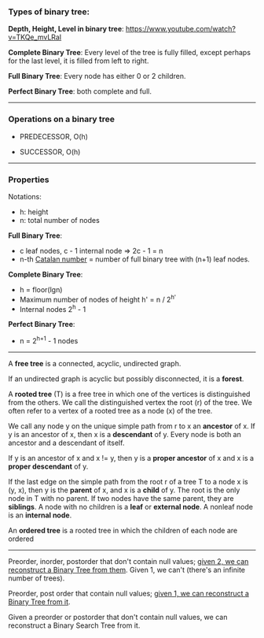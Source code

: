 ### Types of binary tree:

**Depth, Height, Level in binary tree**: https://www.youtube.com/watch?v=TKQe_mvLRaI

**Complete Binary Tree**: Every level of the tree is fully filled, except perhaps for the last level, it is filled from left to right.

**Full Binary Tree**: Every node has either 0 or 2 children.

**Perfect Binary Tree**: both complete and full.

---

### Operations on a binary tree

- PREDECESSOR, O(h)

- SUCCESSOR, O(h)

---

### Properties

Notations:
  - h: height
  - n: total number of nodes

**Full Binary Tree**:
  - c leaf nodes, c - 1 internal node => 2c - 1 = n
  - n-th [Catalan number](https://en.wikipedia.org/wiki/Catalan_number) = number of full binary tree with (n+1) leaf nodes.

**Complete Binary Tree**:
  - h = floor(lgn)
  - Maximum number of nodes of height h' = n / 2<sup>h'</sup>
  - Internal nodes 2<sup>h</sup> - 1

**Perfect Binary Tree**:

  - n = 2<sup>h+1</sup> - 1 nodes

---

 A **free tree** is a connected, acyclic, undirected graph.

 If an undirected graph is acyclic but possibly disconnected, it is a **forest**.

 A **rooted tree** (T) is a free tree in which one of the vertices is distinguished from the others. We call the distinguished vertex the root (r) of the tree. We often refer to a vertex of a rooted tree as a node (x) of the tree.

We call any node y on the unique simple path from r to x an **ancestor** of x. If y is an ancestor of x, then x is a **descendant** of y. Every node is both an ancestor and a descendant of itself.

If y is an ancestor of x and x != y, then y is a **proper ancestor** of x and x is a **proper descendant** of y.

If the last edge on the simple path from the root r of a tree T to a node x is (y, x), then y is the **parent** of x, and x is a **child** of y. The root is the only node in T with no parent. If two nodes have the same parent, they are **siblings**. A node with no children is a **leaf** or **external node**. A nonleaf node is an **internal node**.

An **ordered tree** is a rooted tree in which the children of each node are ordered

---

Preorder, inorder, postorder that don't contain null values; [given 2, we can reconstruct a Binary Tree from them](https://leetcode.com/problems/construct-binary-tree-from-preorder-and-inorder-traversal/). Given 1, we can't (there's an infinite number of trees).

Preorder, post order that contain null values; [given 1, we can reconstruct a Binary Tree from it](https://leetcode.com/problems/serialize-and-deserialize-binary-tree/).

Given a preorder or postorder that don't contain null values, we can reconstruct a Binary Search Tree from it.
